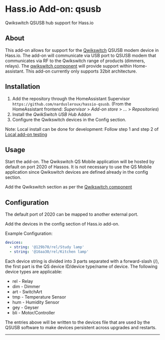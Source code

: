# Hass.io Add-on: qsusb

Qwikswitch QSUSB hub support for Hass.io

## About

This add-on allows for support for the [Qwikswitch](https://qwikswitch.co.za/) QSUSB modem device in Hass.io.
The add-on will communicate via USB port to QSUSB modem that communicates via RF to the Qwikswitch range of products (dimmers, relays).
The [qwikswitch component](https://www.home-assistant.io/components/qwikswitch/) will provide support within Home-assistant. This add-on currently only supports 32bit architecture.

## Installation

1. Add the repository through the HomeAssistant Supervisor `https://github.com/nardusleroux/hassio-qsusb`. (From the HomeAssistant frontend: *Supervisor* > *Add-on store* > *...* > *Repositories*)
2. Install the *QwikSwitch USB Hub* Addon
3. Configure the Qwikswitch devices in the Config section.

Note: Local install can be done for development: Follow step 1 and step 2 of [Local add-on testing](https://developers.home-assistant.io/docs/add-ons/testing)

## Usage

Start the add-on. The Qwikswitch QS Mobile application will be hosted by default on port 2020 of Hassos. It is not necessary to use the QS Mobile application since Qwikswitch devices are defined already in the config section.

Add the Qwikswitch section as per the [Qwikswitch component](https://www.home-assistant.io/components/qwikswitch/)

## Configuration

The default port of 2020 can be mapped to another external port.

Add the devices in the config section of Hass.io add-on.

Example Configuration:

```yaml
devices:
  - string: '@129b70/rel/Study lamp'
  - string: '@16aa30/rel/Kitchen lamp'
```

Each device string is divided into 3 parts separated with a forward-slash (/), the first part is the QS device ID/device type/name of device.  The following device types are applicable:

- rel - Relay
- dim - Dimmer
- art - SwitchArt
- tmp - Temperature Sensor
- hum - Humidity Sensor
- gey - Geyser
- bli - Motor/Controller

The entries above will be written to the devices file that are used by the QSUSB software to make devices persistent across upgrades and restarts.

----
